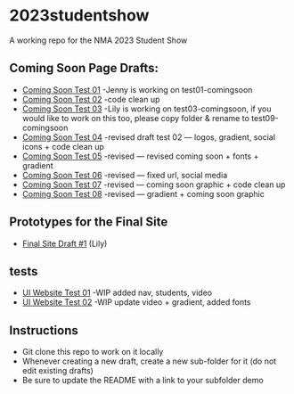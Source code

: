 # 2023studentshow
A working repo for the NMA 2023 Student Show

## Coming Soon Page Drafts:
* [Coming Soon Test 01](https://newmediaarts.github.io/2023studentshow/test01-comingsoon)
    -Jenny is working on test01-comingsoon
* [Coming Soon Test 02](https://newmediaarts.github.io/2023studentshow/test02-comingsoon)
    -code clean up
* [Coming Soon Test 03](https://newmediaarts.github.io/2023studentshow/test03-comingsoon)
    -Lily is working on test03-comingsoon, if you would like to work on this too, please copy folder & rename to test09-comingsoon
* [Coming Soon Test 04](https://newmediaarts.github.io/2023studentshow/test04-comingsoon)
    -revised draft test 02 — logos, gradient, social icons + code clean up
* [Coming Soon Test 05](https://newmediaarts.github.io/2023studentshow/test05-comingsoon)
    -revised — revised coming soon + fonts + gradient
* [Coming Soon Test 06](https://newmediaarts.github.io/2023studentshow/test06-comingsoon)
    -revised — fixed url, social media
* [Coming Soon Test 07](https://newmediaarts.github.io/2023studentshow/test07-comingsoon)
    -revised — coming soon graphic + code clean up
* [Coming Soon Test 08](https://newmediaarts.github.io/2023studentshow/test08-comingsoon)
    -revised — gradient + coming soon graphic



## Prototypes for the Final Site
* [Final Site Draft #1](https://newmediaarts.github.io/2023studentshow/final-site-draft-v1) (Lily)

## tests
* [UI Website Test 01](https://newmediaarts.github.io/2023studentshow/ui-website-test01) 
   -WIP added nav, students, video
* [UI Website Test 02](https://newmediaarts.github.io/2023studentshow/ui-website-test02) 
   -WIP update video + gradient, added fonts  

## Instructions
* Git clone this repo to work on it locally
* Whenever creating a new draft, create a new sub-folder for it (do not edit existing drafts)
* Be sure to update the README with a link to your subfolder demo